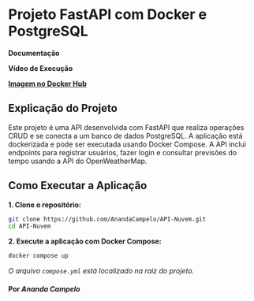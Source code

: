# Projeto FastAPI com Docker e PostgreSQL

**Documentação**

**Vídeo de Execução**

**[Imagem no Docker Hub](https://hub.docker.com/r/anandajgc/weathercloud)**

## Explicação do Projeto
Este projeto é uma API desenvolvida com FastAPI que realiza operações CRUD e se conecta a um banco de dados PostgreSQL. A aplicação está dockerizada e pode ser executada usando Docker Compose. A API inclui endpoints para registrar usuários, fazer login e consultar previsões do tempo usando a API do OpenWeatherMap.

## Como Executar a Aplicação

**1. Clone o repositório:**
```sh
git clone https://github.com/AnandaCampelo/API-Nuvem.git
cd API-Nuvem
```

**2. Execute a aplicação com Docker Compose:** 
```sh
docker compose up
```

*O arquivo `compose.yml` está localizado na raiz do projeto.*

#### Por *Ananda Campelo*